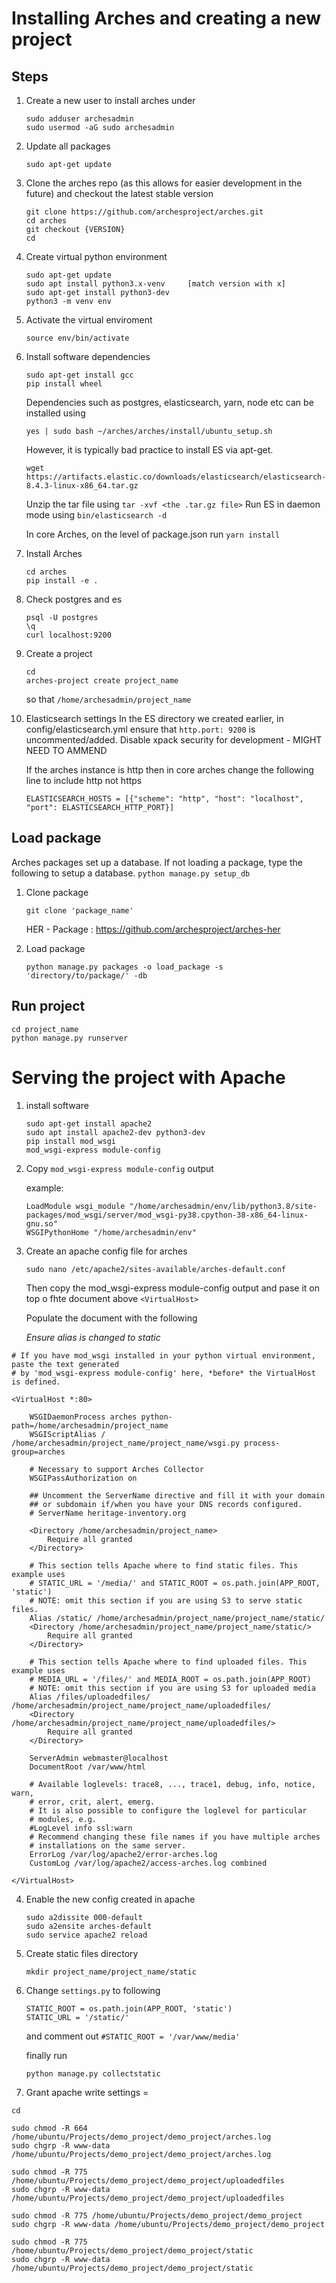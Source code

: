 # Installing Arches and creating a new project 

## Steps
1. Create a new user to install arches under 

   ```
   sudo adduser archesadmin
   sudo usermod -aG sudo archesadmin
   ```

2. Update all packages

   ```
   sudo apt-get update
   ```

3. Clone the arches repo (as this allows for easier development in the future) and checkout the latest stable version
   ```
   git clone https://github.com/archesproject/arches.git
   cd arches 
   git checkout {VERSION}
   cd
   ```

4.  Create virtual python environment 
    ```
    sudo apt-get update
    sudo apt install python3.x-venv     [match version with x]
    sudo apt-get install python3-dev
    python3 -m venv env
    ```

5. Activate the virtual enviroment

   ```
   source env/bin/activate
   ```

6. Install software dependencies 
   ```
   sudo apt-get install gcc
   pip install wheel
   ```
   Dependencies such as postgres, elasticsearch, yarn, node etc can be installed using
   ```
   yes | sudo bash ~/arches/arches/install/ubuntu_setup.sh
   ```
   However, it is typically bad practice to install ES via apt-get.
   ```
   wget https://artifacts.elastic.co/downloads/elasticsearch/elasticsearch-8.4.3-linux-x86_64.tar.gz
   ```
   Unzip the tar file using `tar -xvf <the .tar.gz file>`
   Run ES in daemon mode using `bin/elasticsearch -d`
   
   In core Arches, on the level of package.json run `yarn install`

7. Install Arches
   ```
   cd arches
   pip install -e .
   ```

8. Check postgres and es
   ```
   psql -U postgres
   \q 
   curl localhost:9200
   ```

9. Create a project
   ```
   cd
   arches-project create project_name
   ```
   so that `/home/archesadmin/project_name`

10. Elasticsearch settings
    In the ES directory we created earlier, in config/elasticsearch.yml ensure that `http.port: 9200` is uncommented/added.
    Disable xpack security for development - MIGHT NEED TO AMMEND
    
    If the arches instance is http then in core arches change the following line to include http not https
    ```
    ELASTICSEARCH_HOSTS = [{"scheme": "http", "host": "localhost", "port": ELASTICSEARCH_HTTP_PORT}]
    ```

## Load package

Arches packages set up a database.
If not loading a package, type the following to setup a database. `python manage.py setup_db`

1. Clone package
   ```
   git clone 'package_name' 
   ```
   HER - Package : https://github.com/archesproject/arches-her

2. Load package
   ```
   python manage.py packages -o load_package -s 'directory/to/package/' -db
   ```


## Run project

   ```
   cd project_name
   python manage.py runserver
   ```

# Serving the project with Apache

1. install software
   ```
   sudo apt-get install apache2
   sudo apt install apache2-dev python3-dev
   pip install mod_wsgi
   mod_wsgi-express module-config
   ```
2. Copy `mod_wsgi-express module-config` output

   example: 
   ```
   LoadModule wsgi_module "/home/archesadmin/env/lib/python3.8/site-packages/mod_wsgi/server/mod_wsgi-py38.cpython-38-x86_64-linux-gnu.so"
   WSGIPythonHome "/home/archesadmin/env"
   ```

3. Create an apache config file for arches

   ```
   sudo nano /etc/apache2/sites-available/arches-default.conf 
   ```
   Then copy the mod_wsgi-express module-config output and pase it on top o fhte document above `<VirtualHost>`

   Populate the document with the following

   _Ensure alias is changed to static_

```
# If you have mod_wsgi installed in your python virtual environment, paste the text generated
# by 'mod_wsgi-express module-config' here, *before* the VirtualHost is defined.

<VirtualHost *:80>

    WSGIDaemonProcess arches python-path=/home/archesadmin/project_name
    WSGIScriptAlias / /home/archesadmin/project_name/project_name/wsgi.py process-group=arches

    # Necessary to support Arches Collector
    WSGIPassAuthorization on

    ## Uncomment the ServerName directive and fill it with your domain
    ## or subdomain if/when you have your DNS records configured.
    # ServerName heritage-inventory.org

    <Directory /home/archesadmin/project_name>
        Require all granted
    </Directory>

    # This section tells Apache where to find static files. This example uses
    # STATIC_URL = '/media/' and STATIC_ROOT = os.path.join(APP_ROOT, 'static')
    # NOTE: omit this section if you are using S3 to serve static files.
    Alias /static/ /home/archesadmin/project_name/project_name/static/
    <Directory /home/archesadmin/project_name/project_name/static/>
        Require all granted
    </Directory>

    # This section tells Apache where to find uploaded files. This example uses
    # MEDIA_URL = '/files/' and MEDIA_ROOT = os.path.join(APP_ROOT)
    # NOTE: omit this section if you are using S3 for uploaded media
    Alias /files/uploadedfiles/ /home/archesadmin/project_name/project_name/uploadedfiles/
    <Directory /home/archesadmin/project_name/project_name/uploadedfiles/>
        Require all granted
    </Directory>

    ServerAdmin webmaster@localhost
    DocumentRoot /var/www/html

    # Available loglevels: trace8, ..., trace1, debug, info, notice, warn,
    # error, crit, alert, emerg.
    # It is also possible to configure the loglevel for particular
    # modules, e.g.
    #LogLevel info ssl:warn
    # Recommend changing these file names if you have multiple arches
    # installations on the same server.
    ErrorLog /var/log/apache2/error-arches.log
    CustomLog /var/log/apache2/access-arches.log combined

</VirtualHost>
```

4. Enable the new config created in apache
   ```
   sudo a2dissite 000-default
   sudo a2ensite arches-default
   sudo service apache2 reload
   ```

3. Create static files directory 
   ```
   mkdir project_name/project_name/static
   ```

4. Change `settings.py` to following 
   ```
   STATIC_ROOT = os.path.join(APP_ROOT, 'static')
   STATIC_URL = '/static/'
   ```
   and comment out `#STATIC_ROOT = '/var/www/media'`


   finally run
   ```
   python manage.py collectstatic
   ```

5. Grant apache write settings =
```
cd
```
```
sudo chmod -R 664 /home/ubuntu/Projects/demo_project/demo_project/arches.log
sudo chgrp -R www-data /home/ubuntu/Projects/demo_project/demo_project/arches.log
```
```
sudo chmod -R 775 /home/ubuntu/Projects/demo_project/demo_project/uploadedfiles
sudo chgrp -R www-data /home/ubuntu/Projects/demo_project/demo_project/uploadedfiles
```
```
sudo chmod -R 775 /home/ubuntu/Projects/demo_project/demo_project
sudo chgrp -R www-data /home/ubuntu/Projects/demo_project/demo_project
```
```
sudo chmod -R 775 /home/ubuntu/Projects/demo_project/demo_project/static
sudo chgrp -R www-data /home/ubuntu/Projects/demo_project/demo_project/static
